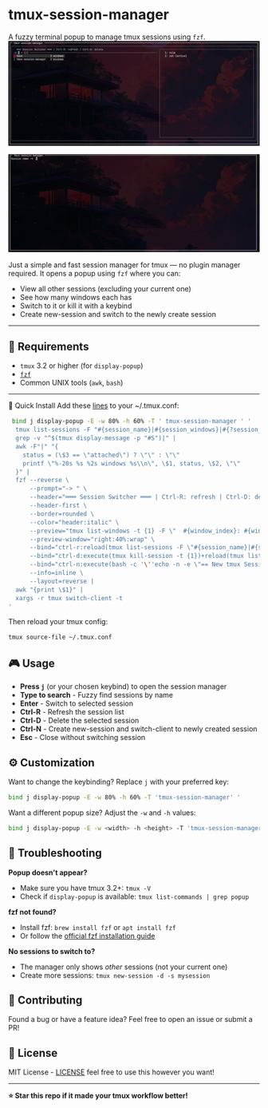 # tmux-session-manager

A fuzzy terminal popup to manage tmux sessions using `fzf`.
![tmux session manager popup](./assets/session-manager.png)

![tmux session creator popup](./assets/session-creator.png)

Just a simple and fast session manager for tmux — no plugin manager required. It opens a popup using `fzf` where you can:

- View all other sessions (excluding your current one)
- See how many windows each has
- Switch to it or kill it with a keybind
- Create new-session and switch to the newly create session

---

## 🔧 Requirements

- `tmux` 3.2 or higher (for `display-popup`)
- [`fzf`](https://github.com/junegunn/fzf)
- Common UNIX tools (`awk`, `bash`)

---

🚀 Quick Install
Add these [lines](session-manager.conf) to your ~/.tmux.conf:

```bash
 bind j display-popup -E -w 80% -h 60% -T ' tmux-session-manager ' '
  tmux list-sessions -F "#{session_name}|#{session_windows}|#{?session_attached,attached,detached}" |
  grep -v "^$(tmux display-message -p "#S")|" |
  awk -F"|" "{
    status = (\$3 == \"attached\") ? \"\" : \"\"
    printf \"%-20s %s %2s windows %s\\n\", \$1, status, \$2, \"\"
  }" |
  fzf --reverse \
      --prompt="-> " \
      --header="═══ Session Switcher ═══ | Ctrl-R: refresh | Ctrl-D: delete | Ctrl-N: new-session" \
      --header-first \
      --border=rounded \
      --color="header:italic" \
      --preview="tmux list-windows -t {1} -F \"  #{window_index}: #{window_name} #{?window_active,(active),}\"" \
      --preview-window="right:40%:wrap" \
      --bind="ctrl-r:reload(tmux list-sessions -F \"#{session_name}|#{session_windows}|#{?session_attached,attached,detached}\" | grep -v \"^\$(tmux display-message -p \"#S\")|\" | awk -F\"|\" \"{status = (\\\$3 == \\\"attached\\\") ? \\\"\\\" : \\\"\\\"; printf \\\"%-20s %s %2s windows %s\\\\n\\\", \\\$1, status, \\\$2, \\\"\\\"}\")" \
      --bind="ctrl-d:execute(tmux kill-session -t {1})+reload(tmux list-sessions -F \"#{session_name}|#{session_windows}|#{?session_attached,attached,detached}\" | grep -v \"^\$(tmux display-message -p \"#S\")|\" | awk -F\"|\" \"{status = (\\\$3 == \\\"attached\\\") ? \\\"\\\" : \\\"\\\"; printf \\\"%-20s %s %2s windows %s\\\\n\\\", \\\$1, status, \\\$2, \\\"\\\"}\")" \
      --bind="ctrl-n:execute(bash -c '\''echo -n -e \"== New tmux Session === \n Session Name ->  \" && read name && [ -n \"\$name\" ] && tmux new-session -d -s \"\$name\" 2>/dev/null && tmux switch-client -t \"\$name\"'\'')+abort" \
      --info=inline \
      --layout=reverse |
  awk "{print \$1}" |
  xargs -r tmux switch-client -t
'
```

Then reload your tmux config:

```bash
tmux source-file ~/.tmux.conf
```

## 🎮 Usage

- **Press `j`** (or your chosen keybind) to open the session manager
- **Type to search** - Fuzzy find sessions by name
- **Enter** - Switch to selected session
- **Ctrl-R** - Refresh the session list
- **Ctrl-D** - Delete the selected session
- **Ctrl-N** - Create new-session and switch-client to newly created session
- **Esc** - Close without switching session

## ⚙️ Customization

Want to change the keybinding? Replace `j` with your preferred key:

```bash
bind j display-popup -E -w 80% -h 60% -T 'tmux-session-manager' '
```

Want a different popup size? Adjust the `-w` and `-h` values:

```bash
bind j display-popup -E -w <width> -h <height> -T 'tmux-session-manager' '
```

## 🐛 Troubleshooting

**Popup doesn't appear?**

- Make sure you have tmux 3.2+: `tmux -V`
- Check if `display-popup` is available: `tmux list-commands | grep popup`

**fzf not found?**

- Install fzf: `brew install fzf` or `apt install fzf`
- Or follow the [official fzf installation guide](https://github.com/junegunn/fzf#installation)

**No sessions to switch to?**

- The manager only shows _other_ sessions (not your current one)
- Create more sessions: `tmux new-session -d -s mysession`

## 🤝 Contributing

Found a bug or have a feature idea? Feel free to open an issue or submit a PR!

## 📝 License

MIT License - [LICENSE](LICENSE) feel free to use this however you want!

---

**⭐ Star this repo if it made your tmux workflow better!**
